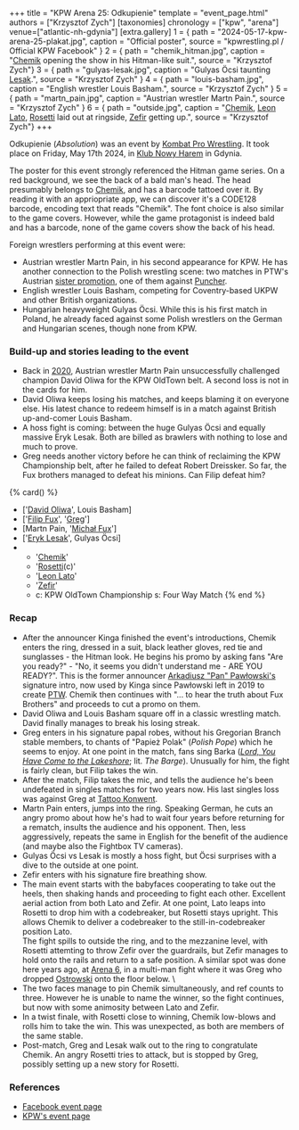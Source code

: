 +++
title = "KPW Arena 25: Odkupienie"
template = "event_page.html"
authors = ["Krzysztof Zych"]
[taxonomies]
chronology = ["kpw", "arena"]
venue=["atlantic-nh-gdynia"]
[extra.gallery]
1 = { path = "2024-05-17-kpw-arena-25-plakat.jpg", caption = "Official poster", source = "kpwrestling.pl / Official KPW Facebook" }
2 = { path = "chemik_hitman.jpg", caption = "[Chemik](@/w/chemik.md) opening the show in his Hitman-like suit.", source = "Krzysztof Zych"}
3 = { path = "gulyas-lesak.jpg", caption = "Gulyas Öcsi taunting [Lesak](@/w/eryk-lesak.md).", source = "Krzysztof Zych" }
4 = { path = "louis-basham.jpg", caption = "English wrestler Louis Basham.", source = "Krzysztof Zych" }
5 = { path = "martn_pain.jpg", caption = "Austrian wrestler Martn Pain.", source = "Krzysztof Zych" }
6 = { path = "outside.jpg", caption = "[Chemik](@/w/chemik.md), [Leon Lato](@/w/leon-lato.md), [Rosetti](@/w/rosetti.md) laid out at ringside, [Zefir](@/w/zefir.md) getting up.", source = "Krzysztof Zych"}
+++

Odkupienie (_Absolution_) was an event by [Kombat Pro Wrestling](@/o/kpw.md). It took place on Friday, May 17th 2024, in [Klub Nowy Harem](@/v/atlantic-nh-gdynia.md) in Gdynia.

The poster for this event strongly referenced the Hitman game series. On a red background, we see the back of a bald man's head. The head presumably belongs to [Chemik](@/w/chemik.md), and has a barcode tattoed over it. By reading it with an appriopriate app, we can discover it's a CODE128 barcode, encoding text that reads "Chemik". The font choice is also similar to the game covers. However, while the game protagonist is indeed bald and has a barcode, none of the game covers show the back of his head.

Foreign wrestlers performing at this event were:

* Austrian wrestler Martn Pain, in his second appearance for KPW. He has another connection to the Polish wrestling scene: two matches in PTW's Austrian [sister promotion](@/o/ptw.md#expansion-into-austria), one of them against [Puncher](@/w/puncher.md).
* English wrestler Louis Basham, competing for Coventry-based UKPW and other British organizations.
* Hungarian heavyweight Gulyas Öcsi. While this is his first match in Poland, he already faced against some Polish wrestlers on the German and Hungarian scenes, though none from KPW.

### Build-up and stories leading to the event

* Back in [2020](@/e/kpw/2020-02-01-kpw-arena-16-polowanie.md), Austrian wrestler Martn Pain unsuccessfully challenged champion David Oliwa for the KPW OldTown belt. A second loss is not in the cards for him.
* David Oliwa keeps losing his matches, and keeps blaming it on everyone else. His latest chance to redeem himself is in a match against British up-and-comer Louis Basham.
* A hoss fight is coming: between the huge Gulyas Öcsi and equally massive Eryk Lesak. Both are billed as brawlers with nothing to lose and much to prove.
* Greg needs another victory before he can think of reclaiming the KPW Championship belt, after he failed to defeat Robert Dreissker. So far, the Fux brothers managed to defeat his minions. Can Filip defeat him?

{% card() %}
- ['[David Oliwa](@/w/david-oliwa.md)', Louis Basham]
- ['[Filip Fux](@/w/filip-fux.md)', '[Greg](@/w/greg.md)']
- [Martn Pain, '[Michał Fux](@/w/michal-fux.md)']
- ['[Eryk Lesak](@/w/eryk-lesak.md)', Gulyas Öcsi]
- - '[Chemik](@/w/chemik.md)'
  - '[Rosetti](@/w/rosetti.md)(c)'
  - '[Leon Lato](@/w/leon-lato.md)'
  - '[Zefir](@/w/zefir.md)'
  - c: KPW OldTown Championship
    s: Four Way Match
{% end %}

### Recap

* After the announcer Kinga finished the event's introductions, Chemik enters the ring, dressed in a suit, black leather gloves, red tie and sunglasses - the Hitman look. He begins his promo by asking fans "Are you ready?" - "No, it seems you didn't understand me - ARE YOU READY?". This is the former announcer [Arkadiusz "Pan" Pawłowski's](@/w/pan-pawlowski.md) signature intro, now used by Kinga since Pawłowski left in 2019 to create [PTW](@/o/ptw.md). Chemik then continues with "... to hear the truth about Fux Brothers" and proceeds to cut a promo on them.
* David Oliwa and Louis Basham square off in a classic wrestling match. David finally manages to break his losing streak.
* Greg enters in his signature papal robes, without his Gregorian Branch stable members, to chants of "Papież Polak" (_Polish Pope_) which he seems to enjoy. At one point in the match, fans sing Barka (_[Lord, You Have Come to the Lakeshore](https://en.wikipedia.org/wiki/Lord,_You_Have_Come_to_the_Lakeshore)_; lit. _The Barge_). Unusually for him, the fight is fairly clean, but Filip takes the win.
* After the match, Filip takes the mic, and tells the audience he's been undefeated in singles matches for two years now. His last singles loss was against Greg at [Tattoo Konwent](@/e/kpw/2022-07-30-kpw-tattoo-konwent-2022-day1.md).
* Martn Pain enters, jumps into the ring. Speaking German, he cuts an angry promo about how he's had to wait four years before returning for a rematch, insults the audience and his opponent. Then, less aggressively, repeats the same in English for the benefit of the audience (and maybe also the Fightbox TV cameras).
* Gulyas Öcsi vs Lesak is mostly a hoss fight, but Öcsi surprises with a dive to the outside at one point.
* Zefir enters with his signature fire breathing show.
* The main event starts with the babyfaces cooperating to take out the heels, then shaking hands and proceeding to fight each other. Excellent aerial action from both Lato and Zefir.
  At one point, Lato leaps into Rosetti to drop him with a codebreaker, but Rosetti stays upright. This allows Chemik to deliver a codebreaker to the still-in-codebreaker position Lato. \
  The fight spills to outside the ring, and to the mezzanine level, with Rosetti attemting to throw Zefir over the guardrails, but Zefir manages to hold onto the rails and return to a safe position.
  A similar spot was done here years ago, at [Arena 6](@/e/kpw/2017-04-08-kpw-arena-6-selekcja.md), in a multi-man fight where it was Greg who dropped [Ostrowski](@/w/ostrowski.md) onto the floor below. \
* The two faces manage to pin Chemik simultaneously, and ref counts to three. However he is unable to name the winner, so the fight continues, but now with some animosity between Lato and Zefir.
* In a twist finale, with Rosetti close to winning, Chemik low-blows and rolls him to take the win. This was unexpected, as both are members of the same stable.
* Post-match, Greg and Lesak walk out to the ring to congratulate Chemik. An angry Rosetti tries to attack, but is stopped by Greg, possibly setting up a new story for Rosetti.


### References

* [Facebook event page](https://www.facebook.com/events/755462466329460)
* [KPW's event page](https://kpwrestling.pl/events/kpw-arena-25/)
